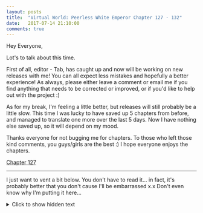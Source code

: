 ```yaml
---
layout: posts
title:  "Virtual World: Peerless White Emperor Chapter 127 - 132"
date:   2017-07-14 21:10:00
comments: true
---
```


Hey Everyone,

Lot's to talk about this time.

First of all, editor - Tab, has caught up and now will be working on new releases with me! You can all expect less mistakes and hopefully a better experience! As always, please either leave a comment or email me if you find anything that needs to be corrected or improved, or if you'd like to help out with the project :)

As for my break, I'm feeling a little better, but releases will still probably be a little slow. This time I was lucky to have saved up 5 chapters from before, and managed to translate one more over the last 5 days. Now I have nothing else saved up, so it will depend on my mood.

Thanks everyone for not bugging me for chapters. To those who left those kind comments, you guys/girls are the best :) I hope everyone enjoys the chapters.

[Chapter 127][vwpwe0127]

---

I just want to vent a bit below. You don't have to read it... in fact, it's probably better that you don't cause I'll be embarrassed x.x Don't even know why I'm putting it here...

<details>
	<summary>Click to show hidden text</summary>
	I went through my first breakup. Because of that, I've been having constant anxiety attacks which are finally getting a little better.
	<br /><br />
	Now that I've calmed down a bit, I'd like to thank my now ex who has always been very supportive of me. Her encouragement was one of the main reasons I actually got off my ass to start this site. She doesn't read this novel so she'll probably never see this, and it's probably better that she doesn't as I don't want to make breaking up harder for her. Anyways: "I regret that my stubborness has hurt you. I only realised how important you were to me after you're gone. Thank you for everything you've done for me these last 4 years. I hope you find someone who can make you as happy as can be."
</details>

[vwpwe0127]: {{site.url}}/translations/vwpwe/0127.html
